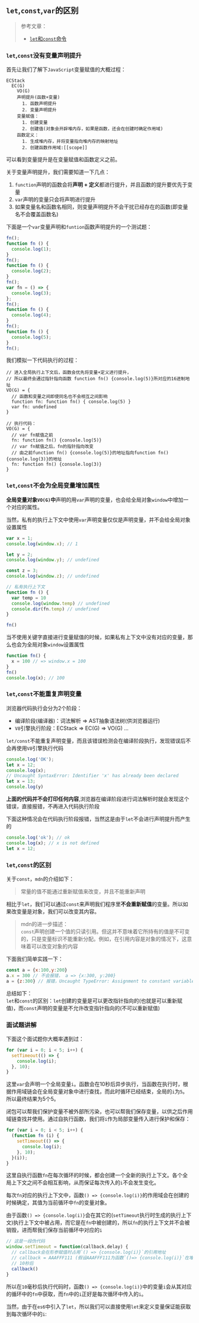 ## `let`,`const`,`var`的区别
> 参考文章：  
> * [`let`和`const`命令](https://es6.ruanyifeng.com/#docs/let)

### `let`,`const`没有变量声明提升
首先让我们了解下`JavaScript`变量赋值的大概过程：
```text
ECStack
  EC(G)
    VO(G)
    声明提升(函数+变量)
      1. 函数声明提升
      2. 变量声明提升
    变量赋值：
      1. 创建变量
      2. 创建值(对象会开辟堆内存，如果是函数，还会在创建时确定作用域)
    函数定义：
      1. 生成堆内存，并将变量指向堆内存的映射地址 
      2. 创建函数作用域:[[scope]] 
```

可以看到变量提升是在变量赋值和函数定义之前。

关于变量声明提升，我们需要知道一下几点：
1. `function`声明的函数会将**声明 + 定义**都进行提升，并且函数的提升要优先于变量
2. `var`声明的变量只会将声明进行提升
3. 如果变量名和函数名相同，则变量声明提升不会干扰已经存在的函数(即变量名不会覆盖函数名)

下面是一个`var`变量声明和`funtion`函数声明提升的一个测试题：
```javascript
fn();
function fn () {
  console.log(1);
}
fn();
function fn () {
  console.log(2);
}
fn();
var fn = () => {
  console.log(3);
};
fn();
function fn () {
  console.log(4);
}
fn();
function fn () {
  console.log(5);
}
fn();
```
我们模拟一下代码执行的过程：
```text
// 进入全局执行上下文后，函数会优先将变量+定义进行提升，
// 所以最终会通过指针指向函数 function fn() {console.log(5)}所对应的16进制地址
VO(G) = {
  // 函数和变量之间即使同名也不会相互之间影响
  function fn: function fn() { console.log(5) }
  var fn: undefined
}

// 执行代码：
VO(G) = {
  // var fn赋值之前
  fn: function fn() {console.log(5)}
  // var fn赋值之后，fn的指针指向改变
  // 由之前function fn() {console.log(5)}的地址指向function fn() {console.log(3)}的地址
  fn: function fn() {console.log(3)}
}
```

### `let`,`const`不会为全局变量增加属性
**全局变量对象`VO(G)`中**声明的用`var`声明的变量，也会给全局对象`window`中增加一个对应的属性。

当然，私有的执行上下文中使用`var`声明变量仅仅是声明变量，并不会给全局对象设置属性
```javascript
var x = 1;
console.log(window.x); // 1

let y = 2;
console.log(window.y); // undefined

const z = 3;
console.log(window.z); // undefined

// 私有执行上下文
function fn () {
  var temp = 10
  console.log(window.temp) // undefined
  console.dir(fn.temp) // undefined
}

fn()
```

当不使用关键字直接进行变量赋值的时候，如果私有上下文中没有对应的变量，那么也会为全局对象`window`设置属性
```javascript
function fn() {
  x = 100 // => window.x = 100
}
fn()
console.log(x); // 100
```

### `let`,`const`不能重复声明变量
浏览器代码执行会分为2个阶段：  
 
* 编译阶段(编译器)：词法解析 => AST抽象语法树(供浏览器运行)
* `V8`引擎执行阶段：ECStack => EC(G) => VO(G) ...

`let/const`不能重复声明变量，而且该错误检测会在编译阶段执行，发现错误后不会再使用`V8`引擎执行代码
```javascript
console.log('OK');
let x = 12;
console.log(x);
// Uncaught SyntaxError: Identifier 'x' has already been declared
let x = 13;
console.log(y)
```
**上面的代码并不会打印任何内容**,浏览器在编译阶段进行词法解析时就会发现这个错误，直接报错，不再进入代码执行阶段

下面这种情况会在代码执行阶段报错，当然这是由于`let`不会进行声明提升而产生的
```javascript
console.log('ok'); // ok
console.log(x); // x is not defined
let x = 12;
```

### `let`,`const`的区别
关于`const`，`mdn`的介绍如下：
> 常量的值不能通过重新赋值来改变，并且不能重新声明

相比于`let`，我们可以通过`const`来声明我们程序里**不会重新赋值**的变量。所以如果改变量是对象，我们可以改变其内容。
> mdn的进一步描述：  
> `const`声明创建一个值的只读引用。但这并不意味着它所持有的值是不可变的，只是变量标识不能重新分配。例如，在引用内容是对象的情况下，这意味着可以改变对象的内容

下面我们简单实践一下：
```javascript
const a = {x:100,y:200}
a.x = 300 // 不会报错， a => {x:300, y:200}
a = {z:300} // 报错，Uncaught TypeError: Assignment to constant variable
```

总结如下：  
`let`和`const`的区别：`let`创建的变量是可以更改指针指向的(也就是可以重新赋值)，而`const`声明的变量是不允许改变指针指向的(不可以重新赋值)

### 面试题讲解
下面这个面试题你大概率遇到过：  
```javascript
for (var i = 0; i < 5; i++) {
  setTimeout(() => {
    console.log(i);
  }, 10);
}
```

这里`var`会声明一个全局变量`i`。函数会在10秒后异步执行，当函数在执行时，根据作用域链会在全局变量对象中进行查找，而此时循环已经结束，全局的`i`为`5`。所以最终结果为5个5。

闭包可以帮我们保护变量不被外部所污染，也可以帮我们保存变量，以供之后作用域链查找并使用。通过自执行函数，我们将`i`作为局部变量传入进行保护和保存：
```javascript
for (var i = 0; i < 5; i++) {
  (function fn (i) {
    setTimeout(() => {
      console.log(i);
    }, 10);
  }(i));
}
```
这里自执行函数`fn`在每次循环的时候，都会创建一个全新的执行上下文。各个全局上下文之间不会相互影响，从而保证每次传入的`i`不会发生变化。

每次`fn`对应的执行上下文中，函数`() => {console.log(i)}`的作用域会在创建的时候确定，其值为当前循环中`fn`的变量对象。

由于函数`() => {console.log(i)}`会在其它的(`setTimeout`执行时生成的执行上下文)执行上下文中被占用，而它是在`fn`中被创建的，所以`fn`的执行上下文并不会被销毁，进而帮我们保存当前循环中对应的`i`
```javascript
// 这是一段伪代码
window.setTimeout = function(callback,delay) {
  // callback会在形参赋值时占用`() => {console.log(i)}`的引用地址
  // callback = AAAFFF111 (假设AAAFFF111为函数`()=> {console.log(i)}`在堆中的地址)
  // 10秒后
  callback()
}
```

所以在`10`毫秒后执行代码时，函数`() => {console.log(i)}`中的变量`i`会从其对应的循环中的`fn`中获取，而`fn`中的`i`正好是每次循环中传入的`i`。

当然，由于在`es6`中引入了`let`，所以我们可以直接使用`let`来定义变量保证能获取到每次循环中的`i`:
```javascript

```
